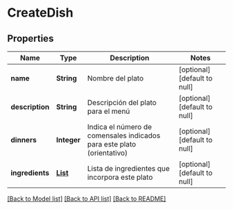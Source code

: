 # CreateDish
## Properties

| Name | Type | Description | Notes |
|------------ | ------------- | ------------- | -------------|
| **name** | **String** | Nombre del plato | [optional] [default to null] |
| **description** | **String** | Descripción del plato para el menú | [optional] [default to null] |
| **dinners** | **Integer** | Indica el número de comensales indicados para este plato (orientativo) | [optional] [default to null] |
| **ingredients** | [**List**](AmountOfIngredient.md) | Lista de ingredientes que incorpora este plato | [optional] [default to null] |

[[Back to Model list]](../README.md#documentation-for-models) [[Back to API list]](../README.md#documentation-for-api-endpoints) [[Back to README]](../README.md)

